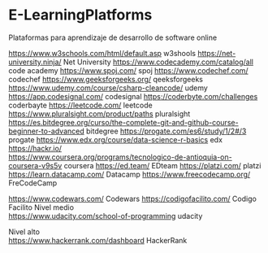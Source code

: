 # E-LearningPlatforms
Plataformas para aprendizaje de desarrollo de software online

https://www.w3schools.com/html/default.asp	w3shools
https://net-university.ninja/	Net University
https://www.codecademy.com/catalog/all	code academy
https://www.spoj.com/	spoj
https://www.codechef.com/	codechef
https://www.geeksforgeeks.org/	qeeksforgeeks
https://www.udemy.com/course/csharp-cleancode/	udemy
https://app.codesignal.com/	codesignal
https://coderbyte.com/challenges	coderbayte
https://leetcode.com/	leetcode
https://www.pluralsight.com/product/paths	pluralsight
https://es.bitdegree.org/curso/the-complete-git-and-github-course-beginner-to-advanced	bitdegree
https://progate.com/es6/study/1/2#/3	progate
https://www.edx.org/course/data-science-r-basics	edx
https://hackr.io/	
https://www.coursera.org/programs/tecnologico-de-antioquia-on-coursera-v9s5v	coursera 
https://ed.team/	EDteam
https://platzi.com/	platzi
https://learn.datacamp.com/	Datacamp
https://www.freecodecamp.org/	FreCodeCamp
	
https://www.codewars.com/	Codewars
https://codigofacilito.com/	Codigo Facilito
Nivel medio 	
https://www.udacity.com/school-of-programming	udacity
	
	
	
	
Nivel alto	
https://www.hackerrank.com/dashboard	HackerRank
